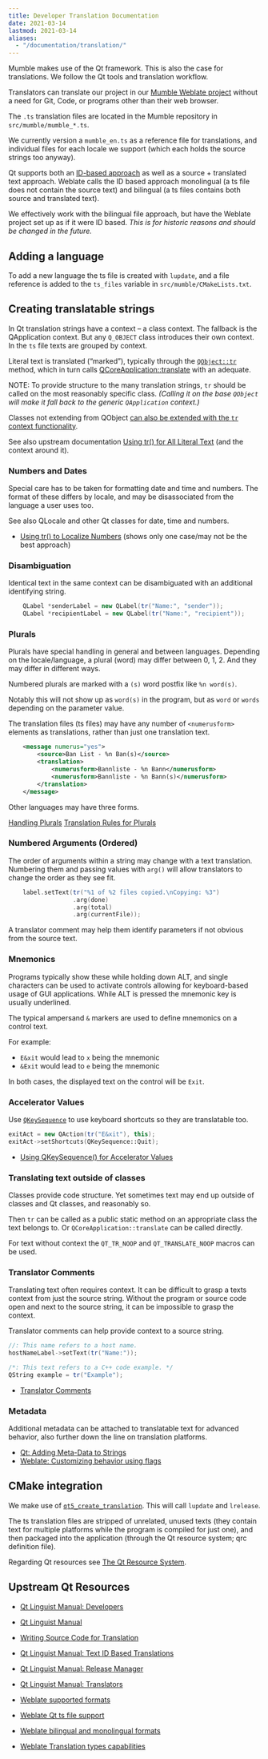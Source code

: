 ```yaml
---
title: Developer Translation Documentation
date: 2021-03-14
lastmod: 2021-03-14
aliases: 
  - "/documentation/translation/"
---
```

Mumble makes use of the Qt framework. This is also the case for translations. We follow the Qt tools and translation workflow.

Translators can translate our project in our [Mumble Weblate project](https://hosted.weblate.org/projects/mumble/mumble-client/) without a need for Git, Code, or programs other than their web browser.

The `.ts` translation files are located in the Mumble repository in `src/mumble/mumble_*.ts`.

We currently version a `mumble_en.ts` as a reference file for translations, and individual files for each locale we support (which each holds the source strings too anyway).

Qt supports both an [ID-based approach](https://doc.qt.io/qt-5/linguist-id-based-i18n.html) as well as a source + translated text approach. Weblate calls the ID based approach monolingual (a ts file does not contain the source text) and bilingual (a ts files contains both source and translated text).

We effectively work with the bilingual file approach, but have the Weblate project set up as if it were ID based. _This is for historic reasons and should be changed in the future._

## Adding a language

To add a new language the ts file is created with `lupdate`, and a file reference is added to the `ts_files` variable in `src/mumble/CMakeLists.txt`.

## Creating translatable strings

In Qt translation strings have a context – a class context. The fallback is the QApplication context. But any `Q_OBJECT` class introduces their own context. In the `ts` file texts are grouped by context.

Literal text is translated (“marked”), typically through the [`QObject::tr`](https://doc.qt.io/qt-5/qobject.html#tr) method, which in turn calls [QCoreApplication::translate](https://doc.qt.io/qt-5/qcoreapplication.html#translate) with an adequate.

NOTE: To provide structure to the many translation strings, `tr` should be called on the most reasonably specific class. *(Calling it on the base `QObject` will make it fall back to the generic `QApplication` context.)*

Classes not extending from QObject [can also be extended with the `tr` context functionality](https://doc.qt.io/qt-5/i18n-source-translation.html#translating-non-qt-classes).

See also upstream documentation [Using tr() for All Literal Text](https://doc.qt.io/qt-5/i18n-source-translation.html#using-tr-for-all-literal-text) (and the context around it).

### Numbers and Dates

Special care has to be taken for formatting date and time and numbers. The format of these differs by locale, and may be disassociated from the language a user uses too.

See also QLocale and other Qt classes for date, time and numbers.

* [Using tr() to Localize Numbers](https://doc.qt.io/qt-5/i18n-source-translation.html#using-tr-to-localize-numbers) (shows only one case/may not be the best approach)

### Disambiguation

Identical text in the same context can be disambiguated with an additional identifying string.

```c++
    QLabel *senderLabel = new QLabel(tr("Name:", "sender"));
    QLabel *recipientLabel = new QLabel(tr("Name:", "recipient"));
```

### Plurals

Plurals have special handling in general and between languages. Depending on the locale/language, a plural (word) may differ between 0, 1, 2. And they may differ in different ways.

Numbered plurals are marked with a `(s)` word postfix like `%n word(s)`.

Notably this will not show up as `word(s)` in the program, but as `word` or `words` depending on the parameter value.

The translation files (ts files) may have any number of `<numerusform>` elements as translations, rather than just one translation text.

```xml
    <message numerus="yes">
        <source>Ban List - %n Ban(s)</source>
        <translation>
            <numerusform>Bannliste - %n Bann</numerusform>
            <numerusform>Bannliste - %n Bann(s)</numerusform>
        </translation>
    </message>
```

Other languages may have three forms.

[Handling Plurals](https://doc.qt.io/qt-5/i18n-source-translation.html#handling-plurals)
[Translation Rules for Plurals](https://doc.qt.io/qt-5/i18n-plural-rules.html)

### Numbered Arguments (Ordered)

The order of arguments within a string may change with a text translation. Numbering them and passing values with `arg()` will allow translators to change the order as they see fit.

```c++
    label.setText(tr("%1 of %2 files copied.\nCopying: %3")
                  .arg(done)
                  .arg(total)
                  .arg(currentFile));
```

A translator comment may help them identify parameters if not obvious from the source text.

### Mnemonics

Programs typically show these while holding down ALT, and single characters can be used to activate controls allowing for keyboard-based usage of GUI applications. While ALT is pressed the mnemonic key is usually underlined.

The typical ampersand `&` markers are used to define mnemonics on a control text.

For example:

* `E&xit` would lead to `x` being the mnemonic
* `&Exit` would lead to `e` being the mnemonic

In both cases, the displayed text on the control will be `Exit`.

### Accelerator Values

Use [`QKeySequence`](https://doc.qt.io/qt-5/qkeysequence.html) to use keyboard shortcuts so they are translatable too.

```c++
exitAct = new QAction(tr("E&xit"), this);
exitAct->setShortcuts(QKeySequence::Quit);
```

* [Using QKeySequence() for Accelerator Values](https://doc.qt.io/qt-5/i18n-source-translation.html#using-qkeysequence-for-accelerator-values)

### Translating text outside of classes

Classes provide code structure. Yet sometimes text may end up outside of classes and Qt classes, and reasonably so.

Then `tr` can be called as a public static method on an appropriate class the text belongs to. Or `QCoreApplication::translate` can be called directly.

For text without context the `QT_TR_NOOP` and `QT_TRANSLATE_NOOP` macros can be used.

### Translator Comments

Translating text often requires context. It can be difficult to grasp a texts context from just the source string. Without the program or source code open and next to the source string, it can be impossible to grasp the context.

Translator comments can help provide context to a source string.

```c++
//: This name refers to a host name.
hostNameLabel->setText(tr("Name:"));

/*: This text refers to a C++ code example. */
QString example = tr("Example");
```

* [Translator Comments](https://doc.qt.io/qt-5/i18n-source-translation.html#translator-comments)

### Metadata

Additional metadata can be attached to translatable text for advanced behavior, also further down the line on translation platforms.

* [Qt: Adding Meta-Data to Strings](https://doc.qt.io/qt-5/i18n-source-translation.html#adding-meta-data-to-strings)
* [Weblate: Customizing behavior using flags](https://docs.weblate.org/en/latest/admin/checks.html#custom-checks)

## CMake integration

We make use of [`qt5_create_translation`](https://doc.qt.io/qt-5/qtlinguist-cmake-qt5-create-translation.html). This will call `lupdate` and `lrelease`.

The ts translation files are stripped of unrelated, unused texts (they contain text for multiple platforms while the program is compiled for just one), and then packaged into the application (through the Qt resource system; qrc definition file).

Regarding Qt resources see [The Qt Resource System](https://doc.qt.io/qt-5/resources.html).

## Upstream Qt Resources

* [Qt Linguist Manual: Developers](https://doc.qt.io/qt-5/linguist-programmers.html)
* [Qt Linguist Manual](https://doc.qt.io/qt-5/qtlinguist-index.html)
* [Writing Source Code for Translation](https://doc.qt.io/qt-5/i18n-source-translation.html)
* [Qt Linguist Manual: Text ID Based Translations](https://doc.qt.io/qt-5/linguist-id-based-i18n.html)
* [Qt Linguist Manual: Release Manager](https://doc.qt.io/qt-5/linguist-manager.html)
* [Qt Linguist Manual: Translators](https://doc.qt.io/qt-5/linguist-translators.html)

* [Weblate supported formats](https://docs.weblate.org/en/latest/formats.html#formats)
* [Weblate Qt ts file support](https://docs.weblate.org/en/latest/formats.html#qt-linguist-ts)
* [Weblate bilingual and monolingual formats](https://docs.weblate.org/en/latest/formats.html#bimono)
* [Weblate Translation types capabilities](https://docs.weblate.org/en/latest/formats.html#translation-types-capabilities)
